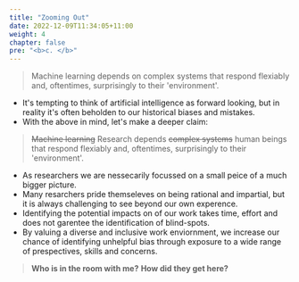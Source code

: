 ```yaml
---
title: "Zooming Out"
date: 2022-12-09T11:34:05+11:00
weight: 4
chapter: false
pre: "<b>c. </b>"
---
```


> Machine learning depends on complex systems that respond flexiably and, oftentimes, surprisingly to their 'environment'.

* It's tempting to think of artificial intelligence as forward looking, but in reality it's often beholden to our historical biases and mistakes.
* With the above in mind, let's make a deeper claim:

> ~~Machine learning~~ Research depends ~~complex systems~~ human beings that respond flexiably and, oftentimes, surprisingly to their 'environment'.
    
* As researchers we are nessecarily focussed on a small peice of a much bigger picture.
* Many resarchers pride themseleves on being rational and impartial, but it is always challenging to see beyond our own experence.
* Identifying the potential impacts on of our work takes time, effort and does not garentee the identification of blind-spots.
* By valuing a diverse and inclusive work enviornment, we increase our chance of identifying unhelpful bias through exposure to a wide range of prespectives, skills and concerns. 

> **Who is in the room with me?**
> **How did they get here?**
